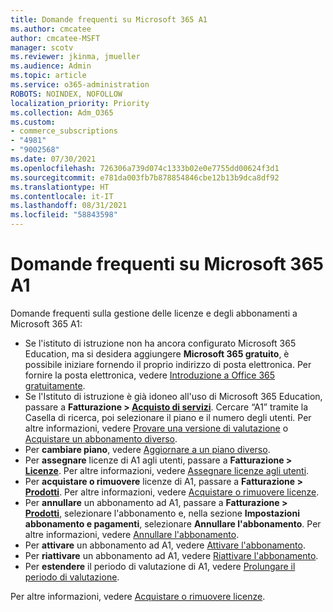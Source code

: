 ```yaml
---
title: Domande frequenti su Microsoft 365 A1
ms.author: cmcatee
author: cmcatee-MSFT
manager: scotv
ms.reviewer: jkinma, jmueller
ms.audience: Admin
ms.topic: article
ms.service: o365-administration
ROBOTS: NOINDEX, NOFOLLOW
localization_priority: Priority
ms.collection: Adm_O365
ms.custom:
- commerce_subscriptions
- "4981"
- "9002568"
ms.date: 07/30/2021
ms.openlocfilehash: 726306a739d074c1333b02e0e7755dd00624f3d1
ms.sourcegitcommit: e781da003fb7b878854846cbe12b13b9dca8df92
ms.translationtype: HT
ms.contentlocale: it-IT
ms.lasthandoff: 08/31/2021
ms.locfileid: "58843598"
---
```

# <a name="microsoft-365-a1-faq"></a>Domande frequenti su Microsoft 365 A1

Domande frequenti sulla gestione delle licenze e degli abbonamenti a Microsoft 365 A1:

- Se l'istituto di istruzione non ha ancora configurato Microsoft 365 Education, ma si desidera aggiungere **Microsoft 365 gratuito**, è possibile iniziare fornendo il proprio indirizzo di posta elettronica. Per fornire la posta elettronica, vedere [Introduzione a Office 365 gratuitamente](https://www.microsoft.com/education/products/office).  
- Se l'Istituto di istruzione è già idoneo all'uso di Microsoft 365 Education, passare a **Fatturazione > [Acquisto di servizi](https://go.microsoft.com/fwlink/p/?linkid=868433)**. Cercare “A1” tramite la Casella di ricerca, poi selezionare il piano e il numero degli utenti. Per altre informazioni, vedere [Provare una versione di valutazione](https://docs.microsoft.com/microsoft-365/commerce/try-or-buy-microsoft-365#try-a-free-trial-subscription) o [Acquistare un abbonamento diverso](https://docs.microsoft.com/microsoft-365/commerce/try-or-buy-microsoft-365#buy-a-different-subscription).
- Per **cambiare piano**, vedere [Aggiornare a un piano diverso](https://docs.microsoft.com/microsoft-365/commerce/subscriptions/upgrade-to-different-plan).
- Per **assegnare** licenze di A1 agli utenti, passare a **Fatturazione > [Licenze](https://go.microsoft.com/fwlink/p/?linkid=842264)**. Per altre informazioni, vedere [Assegnare licenze agli utenti](https://docs.microsoft.com/microsoft-365/admin/manage/assign-licenses-to-users).
- Per **acquistare o rimuovere** licenze di A1, passare a **Fatturazione > [Prodotti](https://go.microsoft.com/fwlink/p/?linkid=842054)**. Per altre informazioni, vedere [Acquistare o rimuovere licenze](https://docs.microsoft.com/microsoft-365/commerce/licenses/buy-licenses#buy-or-remove-licenses-for-your-business-subscription).
- Per **annullare** un abbonamento ad A1, passare a **Fatturazione > [Prodotti](https://go.microsoft.com/fwlink/p/?linkid=842054)**, selezionare l'abbonamento e, nella sezione **Impostazioni abbonamento e pagamenti**, selezionare **Annullare l'abbonamento**.  Per altre informazioni, vedere [Annullare l'abbonamento](https://docs.microsoft.com/microsoft-365/commerce/subscriptions/cancel-your-subscription).
- Per **attivare** un abbonamento ad A1, vedere [Attivare l'abbonamento](https://docs.microsoft.com/alchemyinsights/activate-your-office-365-subscription).
- Per **riattivare** un abbonamento ad A1, vedere [Riattivare l'abbonamento](https://docs.microsoft.com/alchemyinsights/reactivate-your-subscription).
- Per **estendere** il periodo di valutazione di A1, vedere [Prolungare il periodo di valutazione](https://docs.microsoft.com/microsoft-365/commerce/extend-your-trial).

Per altre informazioni, vedere [Acquistare o rimuovere licenze](https://docs.microsoft.com/microsoft-365/commerce/licenses/buy-licenses).
